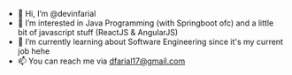 - 👋 Hi, I’m @devinfarial
- 👀 I’m interested in Java Programming (with Springboot ofc) and a little bit of javascript stuff (ReactJS & AngularJS)
- 🌱 I’m currently learning about Software Engineering since it's my current job hehe
- 📫 You can reach me via dfarial17@gmail.com

<!---
devinfarial/devinfarial is a ✨ special ✨ repository because its `README.md` (this file) appears on your GitHub profile.
You can click the Preview link to take a look at your changes.
--->
